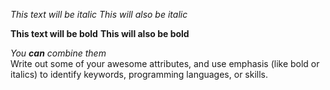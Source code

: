 *This text will be italic*
_This will also be italic_

**This text will be bold**
__This will also be bold__

_You **can** combine them_
<br>Write out some of your awesome attributes, and use emphasis (like bold or italics) to identify keywords, programming languages, or skills. 
